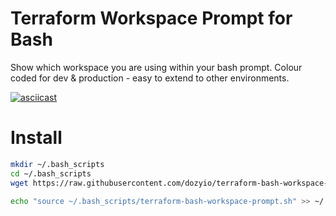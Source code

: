 # Terraform Workspace Prompt for Bash

Show which workspace you are using within your bash prompt. Colour coded for dev & production - easy to extend to other environments.

[![asciicast](https://asciinema.org/a/351587.svg)](https://asciinema.org/a/351587?autoplay=1)

# Install
```sh
mkdir ~/.bash_scripts
cd ~/.bash_scripts
wget https://raw.githubusercontent.com/dozyio/terraform-bash-workspace-prompt/master/terraform-bash-workspace-prompt.sh

echo "source ~/.bash_scripts/terraform-bash-workspace-prompt.sh" >> ~/.bash_profile
```
